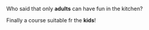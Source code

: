 Who said that only **adults** can have fun in the kitchen?

Finally a course suitable fr the **kids**!